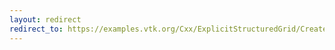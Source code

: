 ```yaml
---
layout: redirect
redirect_to: https://examples.vtk.org/Cxx/ExplicitStructuredGrid/CreateESGrid/
---
```

